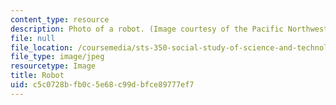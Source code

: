 ```yaml
---
content_type: resource
description: Photo of a robot. (Image courtesy of the Pacific Northwest National Laboratory.)
file: null
file_location: /coursemedia/sts-350-social-study-of-science-and-technology-spring-2004/c5c0728bfb0c5e68c99dbfce89777ef7_sts-350s04.jpg
file_type: image/jpeg
resourcetype: Image
title: Robot
uid: c5c0728b-fb0c-5e68-c99d-bfce89777ef7
---
```

